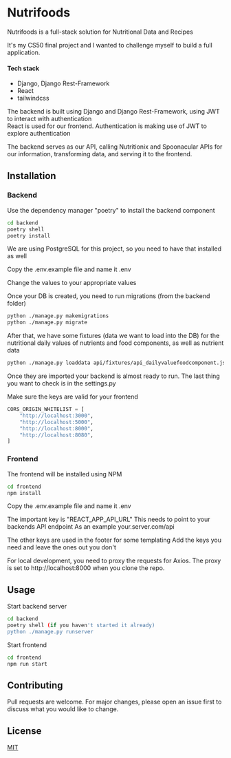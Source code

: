 # Nutrifoods

Nutrifoods is a full-stack solution for Nutritional Data and Recipes

It's my CS50 final project and I wanted to challenge myself to build a full application.

#### Tech stack

-   Django, Django Rest-Framework
-   React
-   tailwindcss

The backend is built using Django and Django Rest-Framework, using JWT to interact with authentication  
React is used for our frontend. Authentication is making use of JWT to explore authentication

The backend serves as our API, calling Nutritionix and Spoonacular APIs for our information, transforming data, and serving it to the frontend.

## Installation

### Backend

Use the dependency manager "poetry" to install the backend component

```bash
cd backend
poetry shell
poetry install
```

We are using PostgreSQL for this project, so you need to have that installed as well

Copy the .env.example file and name it .env

Change the values to your appropriate values

Once your DB is created, you need to run migrations (from the backend folder)

```bash
python ./manage.py makemigrations
python ./manage.py migrate
```

After that, we have some fixtures (data we want to load into the DB) for the nutritional daily values of nutrients and food components, as well as nutrient data

```bash
python ./manage.py loaddata api/fixtures/api_dailyvaluefoodcomponent.json api/fixtures/api_dailyvaluenutrient.json api/fixtures/api_nutrient.json
```

Once they are imported your backend is almost ready to run.
The last thing you want to check is in the settings.py

Make sure the keys are valid for your frontend

```python
CORS_ORIGIN_WHITELIST = [
    "http://localhost:3000",
    "http://localhost:5000",
    "http://localhost:8000",
    "http://localhost:8080",
]
```

### Frontend

The frontend will be installed using NPM

```bash
cd frontend
npm install
```

Copy the .env.example file and name it .env

The important key is "REACT_APP_API_URL"
This needs to point to your backends API endpoint
As an example your.server.com/api

The other keys are used in the footer for some templating
Add the keys you need and leave the ones out you don't

For local development, you need to proxy the requests for Axios.
The proxy is set to http://localhost:8000 when you clone the repo.

## Usage

Start backend server

```bash
cd backend
poetry shell (if you haven't started it already)
python ./manage.py runserver
```

Start frontend

```bash
cd frontend
npm run start
```

## Contributing

Pull requests are welcome. For major changes, please open an issue first to discuss what you would like to change.

## License

[MIT](https://choosealicense.com/licenses/mit/)
